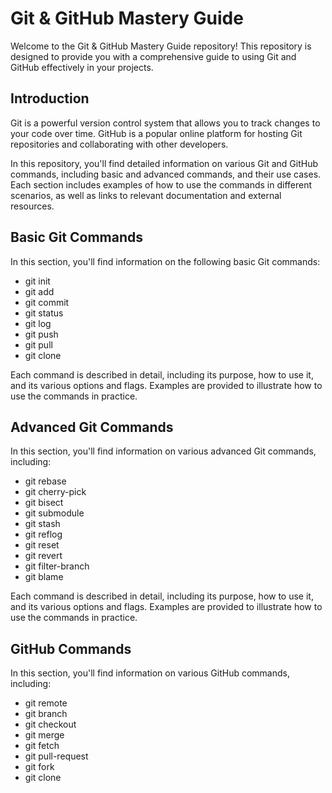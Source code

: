 # Git & GitHub Mastery Guide

Welcome to the Git & GitHub Mastery Guide repository! This repository is designed to provide you with a comprehensive guide to using Git and GitHub effectively in your projects.


## Introduction

Git is a powerful version control system that allows you to track changes to your code over time. GitHub is a popular online platform for hosting Git repositories and collaborating with other developers.


In this repository, you'll find detailed information on various Git and GitHub commands, including basic and advanced commands, and their use cases. Each section includes examples of how to use the commands in different scenarios, as well as links to relevant documentation and external resources.

## Basic Git Commands
In this section, you'll find information on the following basic Git commands:

* git init
* git add
* git commit
* git status
* git log
* git push
* git pull
* git clone

Each command is described in detail, including its purpose, how to use it, and its various options and flags. Examples are provided to illustrate how to use the commands in practice.


## Advanced Git Commands
In this section, you'll find information on various advanced Git commands, including:

* git rebase
* git cherry-pick
* git bisect
* git submodule
* git stash
* git reflog
* git reset
* git revert
* git filter-branch
* git blame

Each command is described in detail, including its purpose, how to use it, and its various options and flags. Examples are provided to illustrate how to use the commands in practice.

## GitHub Commands
In this section, you'll find information on various GitHub commands, including:

* git remote
* git branch
* git checkout
* git merge
* git fetch
* git pull-request
* git fork
* git clone
